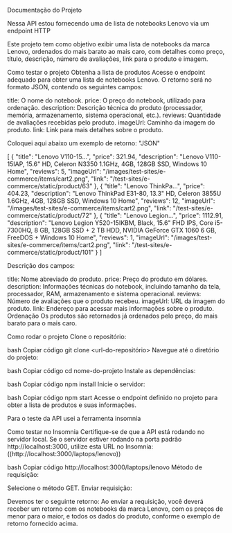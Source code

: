 Documentação do Projeto

Nessa API estou fornecendo uma de lista de notebooks Lenovo via um endpoint HTTP

Este projeto tem como objetivo exibir uma lista de notebooks da marca Lenovo, ordenados do mais barato ao mais caro, com detalhes como preço, título, descrição, número de avaliações, link para o produto e imagem.

Como testar o projeto
Obtenha a lista de produtos Acesse o endpoint adequado para obter uma lista de notebooks Lenovo. O retorno será no formato JSON, contendo os seguintes campos:

title: O nome do notebook.
price: O preço do notebook, utilizado para ordenação.
description: Descrição técnica do produto (processador, memória, armazenamento, sistema operacional, etc.).
reviews: Quantidade de avaliações recebidas pelo produto.
imageUrl: Caminho da imagem do produto.
link: Link para mais detalhes sobre o produto.

Coloquei aqui abaixo um exemplo de retorno: "JSON"

[
   {
      "title": "Lenovo V110-15...",
      "price": 321.94,
      "description": "Lenovo V110-15IAP, 15.6\" HD, Celeron N3350 1.1GHz, 4GB, 128GB SSD, Windows 10 Home",
      "reviews": 5,
      "imageUrl": "/images/test-sites/e-commerce/items/cart2.png",
      "link": "/test-sites/e-commerce/static/product/63"
   },
   {
      "title": "Lenovo ThinkPa...",
      "price": 404.23,
      "description": "Lenovo ThinkPad E31-80, 13.3\" HD, Celeron 3855U 1.6GHz, 4GB, 128GB SSD, Windows 10 Home",
      "reviews": 12,
      "imageUrl": "/images/test-sites/e-commerce/items/cart2.png",
      "link": "/test-sites/e-commerce/static/product/72"
   },
   {
      "title": "Lenovo Legion...",
      "price": 1112.91,
      "description": "Lenovo Legion Y520-15IKBM, Black, 15.6\" FHD IPS, Core i5-7300HQ, 8 GB, 128GB SSD + 2 TB HDD, NVIDIA GeForce GTX 1060 6 GB, FreeDOS + Windows 10 Home",
      "reviews": 1,
      "imageUrl": "/images/test-sites/e-commerce/items/cart2.png",
      "link": "/test-sites/e-commerce/static/product/101"
   }
]

Descrição dos campos:

title: Nome abreviado do produto.
price: Preço do produto em dólares.
description: Informações técnicas do notebook, incluindo tamanho da tela, processador, RAM, armazenamento e sistema operacional.
reviews: Número de avaliações que o produto recebeu.
imageUrl: URL da imagem do produto.
link: Endereço para acessar mais informações sobre o produto.
Ordenação Os produtos são retornados já ordenados pelo preço, do mais barato para o mais caro.

Como rodar o projeto
Clone o repositório:

bash
Copiar código
git clone <url-do-repositório>
Navegue até o diretório do projeto:

bash
Copiar código
cd nome-do-projeto
Instale as dependências:

bash
Copiar código
npm install
Inicie o servidor:

bash
Copiar código
npm start
Acesse o endpoint definido no projeto para obter a lista de produtos e suas informações.

Para o teste da API usei a ferramenta insomnia 

Como testar no Insomnia
Certifique-se de que a API está rodando no servidor local. Se o servidor estiver rodando na porta padrão http://localhost:3000, utilize esta URL no Insomnia: ((http://localhost:3000/laptops/lenovo))

bash
Copiar código
http://localhost:3000/laptops/lenovo
Método de requisição:

Selecione o método GET.
Enviar requisição:

Devemos ter o seguinte retorno:
Ao enviar a requisição, você deverá receber um retorno com os notebooks da marca Lenovo, com os preços de menor para o maior, e todos os dados do produto, conforme o exemplo de retorno fornecido acima.